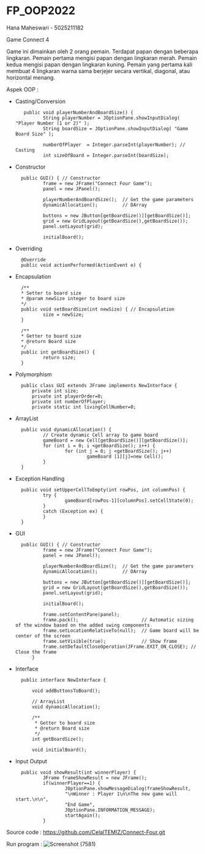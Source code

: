 # FP_OOP2022
Hana Maheswari - 5025211182

Game Connect 4

Game ini dimainkan oleh 2 orang pemain. Terdapat papan dengan beberapa lingkaran. Pemain pertama mengisi papan dengan lingkaran merah. Pemain kedua mengisi papan dengan lingkaran kuning. Pemain yang pertama kali membuat 4 lingkaran warna sama berjejer secara vertikal, diagonal, atau horizontal menang.

Aspek OOP :
- Casting/Conversion

         public void playerNumberAndBoardSize() {
                String playerNumber = JOptionPane.showInputDialog( "Player Number (1 or 2)" );
                String boardSize = JOptionPane.showInputDialog( "Game Board Size" );

                numberOfPlayer  = Integer.parseInt(playerNumber); // Casting
                int sizeOfBoard = Integer.parseInt(boardSize);
        
- Constructor

        public GUI() { // Constructor       
                frame = new JFrame("Connect Four Game");
                panel = new JPanel();

                playerNumberAndBoardSize();  // Get the game parameters
                dynamicAllocation();         // DArray

                buttons = new JButton[getBoardSize()][getBoardSize()];    
                grid = new GridLayout(getBoardSize(),getBoardSize());     
                panel.setLayout(grid);   

                initialBoard();
        
- Overriding

        @Override
        public void actionPerformed(ActionEvent e) {
        
- Encapsulation 

        /**
        * Setter to board size
        * @param newSize integer to board size
        */
        public void setBoardSize(int newSize) { // Encapsulation
                size = newSize;
        }
    
        /**
        * Getter to board size
        * @return Board size
        */
        public int getBoardSize() {
                return size;
        }
    
- Polymorphism

        public class GUI extends JFrame implements NewInterface {
            private int size;                            
            private int playerOrder=0;                    
            private int numberOfPlayer;                   
            private static int livingCellNumber=0;    
    
- ArrayList

        public void dynamicAllocation() {
                // Create dynamic Cell array to game board
                gameBoard = new Cell[getBoardSize()][getBoardSize()];
                for (int i = 0; i <getBoardSize(); i++) {
                        for (int j = 0; j <getBoardSize(); j++)
                                gameBoard [i][j]=new Cell(); 
                }
        } 
    
- Exception Handling

        public void setUpperCellToEmpty(int rowPos, int columnPos) {
                try {
                        gameBoard[rowPos-1][columnPos].setCellState(0);    
                }   
                catch (Exception ex) { 
                }      
        }
    
- GUI

        public GUI() { // Constructor       
                frame = new JFrame("Connect Four Game");
                panel = new JPanel();

                playerNumberAndBoardSize();  // Get the game parameters
                dynamicAllocation();         // DArray

                buttons = new JButton[getBoardSize()][getBoardSize()];    
                grid = new GridLayout(getBoardSize(),getBoardSize());     
                panel.setLayout(grid);   

                initialBoard();

                frame.setContentPane(panel);
                frame.pack();                       // Automatic sizing of the window based on the added swing components
                frame.setLocationRelativeTo(null);  // Game board will be center of the screen 
                frame.setVisible(true);             // Show frame
                frame.setDefaultCloseOperation(JFrame.EXIT_ON_CLOSE); // Close the frame
            }
    
- Interface

        public interface NewInterface {

            void addButtonsToBoard();

            // ArrayList
            void dynamicAllocation();

            /**
             * Getter to board size
             * @return Board size
             */
            int getBoardSize();

            void initialBoard();
    
- Input Output

        public void showResult(int winnerPlayer) {
                JFrame frameShowResult = new JFrame();       
                if(winnerPlayer==1) {
                        JOptionPane.showMessageDialog(frameShowResult,
                        "\nWinner : Player 1\n\nThe new game will start.\n\n",
                        "End Game",
                        JOptionPane.INFORMATION_MESSAGE);
                        startAgain(); 
                }

Source code : https://github.com/CelalTEMIZ/Connect-Four.git

Run program :
![Screenshot (7581)](https://user-images.githubusercontent.com/108173681/207383227-fda0f281-10ba-406d-834a-88fb90458f12.png)
